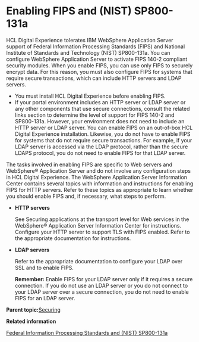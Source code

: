 # Enabling FIPS and \(NIST\) SP800-131a 

HCL Digital Experience tolerates IBM WebSphere Application Server support of Federal Information Processing Standards \(FIPS\) and National Institute of Standards and Technology \(NIST\) SP800-131a. You can configure WebSphere Application Server to activate FIPS 140-2 compliant security modules. When you enable FIPS, you can use only FIPS to securely encrypt data. For this reason, you must also configure FIPS for systems that require secure transactions, which can include HTTP servers and LDAP servers.

-   You must install HCL Digital Experience before enabling FIPS.
-   If your portal environment includes an HTTP server or LDAP server or any other components that use secure connections, consult the related links section to determine the level of support for FIPS 140-2 and SP800-131a. However, your environment does not need to include an HTTP server or LDAP server. You can enable FIPS on an out-of-box HCL Digital Experience installation. Likewise, you do not have to enable FIPS for systems that do not require secure transactions. For example, if your LDAP server is accessed via the LDAP protocol, rather than the secure LDAPS protocol, you do not need to enable FIPS for that LDAP server.

The tasks involved in enabling FIPS are specific to Web servers and WebSphere® Application Server and do not involve any configuration steps in HCL Digital Experience. The WebSphere Application Server Information Center contains several topics with information and instructions for enabling FIPS for HTTP servers. Refer to these topics as appropriate to learn whether you should enable FIPS and, if necessary, what steps to perform.

-   **HTTP servers**

    See Securing applications at the transport level for Web services in the WebSphere® Application Server Information Center for instructions. Configure your HTTP server to support TLS with FIPS enabled. Refer to the appropriate documentation for instructions.

-   **LDAP servers**

    Refer to the appropriate documentation to configure your LDAP over SSL and to enable FIPS.

    **Remember:** Enable FIPS for your LDAP server only if it requires a secure connection. If you do not use an LDAP server or you do not connect to your LDAP server over a secure connection, you do not need to enable FIPS for an LDAP server.


**Parent topic:**[Securing](../security/securing_wp.md)

**Related information**  


[Federal Information Processing Standards and \(NIST\) SP800-131a ](../plan/plan_fips.md)

